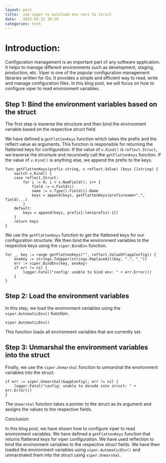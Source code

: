 ```yaml
---
layout: post
title:  use viper to autoload env vars to struct 
date:   2023-03-21 10:19 
categories: tech 
---
```


# Introduction: 

Configuration management is an important part of any software application. It helps to manage different environments such as development, staging, production, etc. Viper is one of the popular configuration management libraries written for Go. It provides a simple and efficient way to read, write and manage configuration files. In this blog post, we will focus on how to configure viper to read environment variables.

## Step 1: Bind the environment variables based on the struct

The first step is traverse the structure and then bind the environment variable based on the respective struct field.

We have defined a `getFlattenKeys` function which takes the prefix and the reflect value as arguments. This function is responsible for returning the flattened keys for configuration. If the value of `v.Kind()` is `reflect.Struct`, we traverse the structure and recursively call the `getFlattenKeys` function. If the value of `v.Kind()` is anything else, we append the prefix to the keys.

```
func getFlattenKeys(prefix string, v reflect.Value) (keys []string) {
	switch v.Kind() {
	case reflect.Struct:
		for i := 0; i < v.NumField(); i++ {
			field := v.Field(i)
			name := v.Type().Field(i).Name
			keys = append(keys, getFlattenKeys(prefix+name+".", field)...)
		}
	default:
		keys = append(keys, prefix[:len(prefix)-1])
	}
	return keys
}
```

We use the `getFlattenKeys` function to get the flattened keys for our configuration structure. We then bind the environment variables to the respective keys using the `viper.BindEnv` function.

```
for _, key := range getFlattenKeys("", reflect.ValueOf(appConfig)) {
	envKey := strings.ToUpper(strings.ReplaceAll(key, ".", "_"))
	err := viper.BindEnv(key, envKey)
	if err != nil {
		logger.Fatal("config: unable to bind env: " + err.Error())
	}
}
```

## Step 2: Load the environment variables

In this step, we load the environment variables using the `viper.AutomaticEnv()` function.

```
viper.AutomaticEnv()
```

This function loads all environment variables that are currently set.

## Step 3: Unmarshal the environment variables into the struct

Finally, we use the `viper.Unmarshal` function to unmarshal the environment variables into the struct.

```
if err := viper.Unmarshal(&appConfig); err != nil {
	logger.Fatal("config: unable to decode into struct: " + err.Error())
}
```

The `Unmarshal` function takes a pointer to the struct as its argument and assigns the values to the respective fields.

Conclusion:

In this blog post, we have shown how to configure viper to read environment variables. We have defined a `getFlattenKeys` function that returns flattened keys for viper configuration. We have used reflection to bind the environment variables to the respective struct fields. We have then loaded the environment variables using `viper.AutomaticEnv()` and unmarshaled them into the struct using `viper.Unmarshal`.


